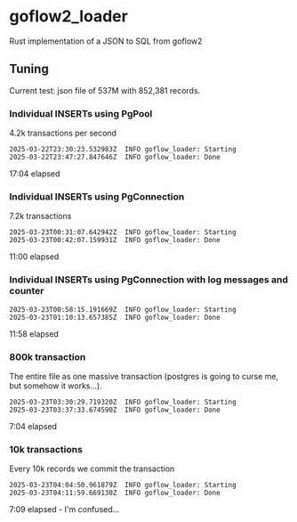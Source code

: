 # goflow2_loader
Rust implementation of a JSON to SQL from goflow2














## Tuning

Current test:
json file of 537M with 852,381 records.

### Individual INSERTs using PgPool
4.2k transactions per second

```
2025-03-22T23:30:23.532983Z  INFO goflow_loader: Starting
2025-03-22T23:47:27.847646Z  INFO goflow_loader: Done
```
17:04 elapsed

### Individual INSERTs using PgConnection
7.2k transactions

```
2025-03-23T00:31:07.642942Z  INFO goflow_loader: Starting
2025-03-23T00:42:07.159931Z  INFO goflow_loader: Done
```
11:00 elapsed

### Individual INSERTs using PgConnection with log messages and counter

```
2025-03-23T00:58:15.191669Z  INFO goflow_loader: Starting
2025-03-23T01:10:13.657385Z  INFO goflow_loader: Done
```
11:58 elapsed

### 800k transaction

The entire file as one massive transaction (postgres is going to curse me, but somehow it works...).
```
2025-03-23T03:30:29.719320Z  INFO goflow_loader: Starting
2025-03-23T03:37:33.674590Z  INFO goflow_loader: Done

```
7:04 elapsed

### 10k transactions

Every 10k records we commit the transaction
```
2025-03-23T04:04:50.961879Z  INFO goflow_loader: Starting
2025-03-23T04:11:59.669130Z  INFO goflow_loader: Done
```
7:09 elapsed - I'm confused...